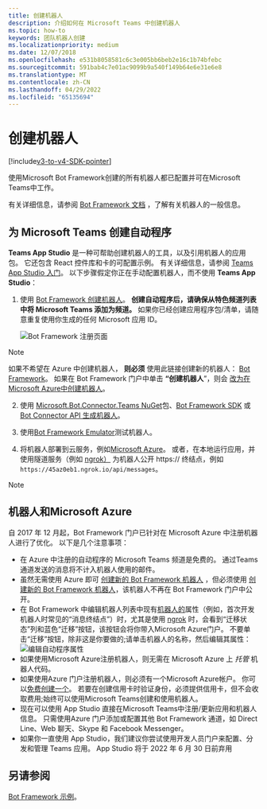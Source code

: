 ```yaml
---
title: 创建机器人
description: 介绍如何在 Microsoft Teams 中创建机器人
ms.topic: how-to
keywords: 团队机器人创建
ms.localizationpriority: medium
ms.date: 12/07/2018
ms.openlocfilehash: e531b8058581c6c3e005bb6beb2e16c1b74bfebc
ms.sourcegitcommit: 591bab4c7e01ac9099b9a540f149b64e6e31e6e8
ms.translationtype: MT
ms.contentlocale: zh-CN
ms.lasthandoff: 04/29/2022
ms.locfileid: "65135694"
---
```

# <a name="create-a-bot"></a>创建机器人

[!include[v3-to-v4-SDK-pointer](~/includes/v3-to-v4-pointer-bots.md)]

使用Microsoft Bot Framework创建的所有机器人都已配置并可在Microsoft Teams中工作。

有关详细信息，请参阅 [Bot Framework 文档](/azure/bot-service/?view=azure-bot-service-3.0&preserve-view=true) ，了解有关机器人的一般信息。

## <a name="create-a-bot-for-microsoft-teams"></a>为 Microsoft Teams 创建自动程序

**Teams App Studio** 是一种可帮助创建机器人的工具，以及引用机器人的应用包。 它还包含 React 控件库和卡的可配置示例。 有关详细信息，请参阅 [Teams App Studio 入门](~/concepts/build-and-test/app-studio-overview.md)。 以下步骤假定你正在手动配置机器人，而不使用 **Teams App Studio**：

1. 使用 [Bot Framework 创建机器人](https://dev.botframework.com/bots/new)。 **创建自动程序后，请确保从特色频道列表中将 Microsoft Teams 添加为频道。** 如果你已经创建应用程序包/清单，请随意重复使用你生成的任何 Microsoft 应用 ID。

   ![Bot Framework 注册页面](~/assets/images/bots/bfregister.png)

> [!NOTE]
> 如果不希望在 Azure 中创建机器人， **则必须** 使用此链接创建新的机器人： [Bot Framework](https://dev.botframework.com/bots/new)。 如果在 Bot Framework 门户中单击 **“创建机器人**”，则会 [改为在Microsoft Azure中创建机器人](#bots-and-microsoft-azure)。

2. 使用 [Microsoft.Bot.Connector.Teams NuGet](https://www.nuget.org/packages/Microsoft.Bot.Connector.Teams)包、[Bot Framework SDK](https://github.com/microsoft/botframework-sdk) 或 [Bot Connector API 生成机器人](/bot-framework/rest-api/bot-framework-rest-connector-api-reference)。

3. 使用[Bot Framework Emulator](/bot-framework/debug-bots-emulator)测试机器人。

4. 将机器人部署到云服务，例如[Microsoft Azure](https://azure.microsoft.com/)。 或者，在本地运行应用，并使用隧道服务（例如 [ngrok）](https://ngrok.com) 为机器人公开 https:// 终结点，例如 `https://45az0eb1.ngrok.io/api/messages`。

> [!NOTE]
>
> ## <a name="bots-and-microsoft-azure"></a>机器人和Microsoft Azure
>
> 自 2017 年 12 月起，Bot Framework 门户已针对在 Microsoft Azure 中注册机器人进行了优化。 以下是几个注意事项：
>
> * 在 Azure 中注册的自动程序的 Microsoft Teams 频道是免费的。 通过Teams通道发送的消息将不计入机器人使用的邮件。
> * 虽然无需使用 Azure 即可 [创建新的 Bot Framework 机器人](https://dev.botframework.com/bots/new) ，但必须使用 [创建新的 Bot Framework 机器人](https://dev.botframework.com/bots/new)，该机器人不再在 Bot Framework 门户中公开。
> * 在 Bot Framework 中编辑机器人列表中现有[机器人的](https://dev.botframework.com/bots)属性（例如，首次开发机器人时常见的“消息终结点”）时，尤其是使用 [ngrok](https://ngrok.com) 时，会看到“迁移状态”列和蓝色“迁移”按钮，该按钮会将你带入Microsoft Azure门户。 不要单击“迁移”按钮，除非这是你要做的;请单击机器人的名称，然后编辑其属性：</br>
   ![编辑自动程序属性](~/assets/images/bots/bf-migrate-bot-to-azure.png)
> * 如果使用Microsoft Azure注册机器人，则无需在 Microsoft Azure 上 *托管* 机器人代码。
> * 如果使用Azure 门户注册机器人，则必须有一个Microsoft Azure帐户。 你可以[免费创建一个](https://azure.microsoft.com/free/)。 若要在创建信用卡时验证身份，必须提供信用卡，但不会收取费用;始终可以使用Microsoft Teams创建和使用机器人。
> * 现在可以使用 App Studio 直接在Microsoft Teams中注册/更新应用和机器人信息。 只需使用Azure 门户添加或配置其他 Bot Framework 通道，如 Direct Line、Web 聊天、Skype 和 Facebook Messenger。
>* 如果你一直使用 App Studio，我们建议你尝试使用开发人员门户来配置、分发和管理 Teams 应用。 App Studio 将于 2022 年 6 月 30 日前弃用

## <a name="see-also"></a>另请参阅

[Bot Framework 示例](https://github.com/Microsoft/BotBuilder-Samples/blob/master/README.md)。
